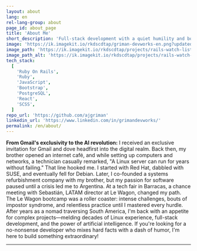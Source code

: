 ```yaml
---
layout: about
lang: en
rel-lang-group: about
page_id: about_page
title: 'About Me'
short_description: 'Full-stack development with a quiet humility and bold vision.'
image: 'https://ik.imagekit.io/rkdscdtap/griman-devworks-en.png?updatedAt=1749826326105'
image_path: 'https://ik.imagekit.io/rkdscdtap/projects/rails-watch-list2.png?updatedAt=1749384855468'
image_path_alt: 'https://ik.imagekit.io/rkdscdtap/projects/rails-watch-list3.png?updatedAt=1749384880152'
tech_stack:
  [
    'Ruby On Rails',
    'Ruby',
    'JavaScript',
    'Bootstrap',
    'PostgreSQL',
    'React',
    'SCSS',
  ]
repo_url: 'https://github.com/ajgriman'
linkedin_url: 'https://www.linkedin.com/in/grimandevworks/'
permalink: /en/about/
---
```


**From Gmail's exclusivity to the AI revolution:**
I received an exclusive invitation for Gmail and dove headfirst into the digital realm. Back then, my brother opened an internet café, and while setting up computers and networks, a technician casually remarked, "A Linux server can run for years without failing." That line hooked me. I started with Red Hat, dabbled with SUSE, and eventually fell for Debian.
Later, I co-founded a systems refurbishment company with my brother, but my passion for software paused until a crisis led me to Argentina. At a tech fair in Barracas, a chance meeting with Sebastián, LATAM director at Le Wagon, changed my path.
The Le Wagon bootcamp was a roller coaster: intense challenges, bouts of impostor syndrome, and relentless practice until I mastered every hurdle. After years as a nomad traversing South America, I'm back with an appetite for complex projects—melding decades of Linux experience, full-stack development, and the power of artificial intelligence.
If you're looking for a no-nonsense developer who mixes hard facts with a dash of humor, I'm here to build something extraordinary!


---
